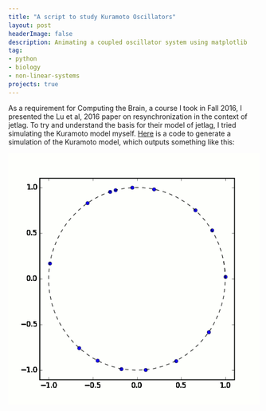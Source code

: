 ```yaml
---
title: "A script to study Kuramoto Oscillators"
layout: post
headerImage: false
description: Animating a coupled oscillator system using matplotlib
tag:
- python
- biology
- non-linear-systems
projects: true
---
```


As a requirement for Computing the Brain, a course I took in Fall
2016, I presented the Lu et al, 2016 paper on resynchronization in the
context of jetlag. To try and understand the basis for their model of
jetlag, I tried simulating the Kuramoto model myself. [Here](/assets/files/KuramotoSimulation_PyDSTool.py) is a
code to generate a simulation of the Kuramoto model, which outputs
something like this:

![The Kuramoto coupled oscillator system](/assets/images/kuramoto_N15_K009.gif)
